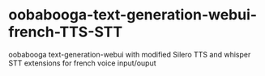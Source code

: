 # oobabooga-text-generation-webui-french-TTS-STT
oobabooga text-generation-webui with modified Silero TTS and whisper STT extensions for french voice input/ouput
